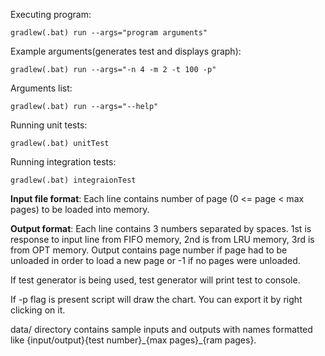 Executing program:
``` shell script
gradlew(.bat) run --args="program arguments"
```
Example arguments(generates test and displays graph):
``` shell script
gradlew(.bat) run --args="-n 4 -m 2 -t 100 -p"
```
Arguments list:
``` shell script
gradlew(.bat) run --args="--help"
```
Running unit tests:
``` shell script
gradlew(.bat) unitTest
```
Running integration tests:
``` shell script
gradlew(.bat) integraionTest
```
**Input file format**:
Each line contains number of page (0 <= page < max pages) to be loaded into memory.

**Output format**:
Each line contains 3 numbers separated by spaces.
1st is response to input line from FIFO memory,
2nd is from LRU memory,
3rd is from OPT memory.
Output contains page number if page had to be unloaded in order to load a new page or -1 if no pages were unloaded.

If test generator is being used, test generator will print test to console.

If -p flag is present script will draw the chart. You can export it by right clicking on it. 

data/ directory contains sample inputs and outputs with names formatted like {input/output}{test number}\_{max pages}\_{ram pages}.